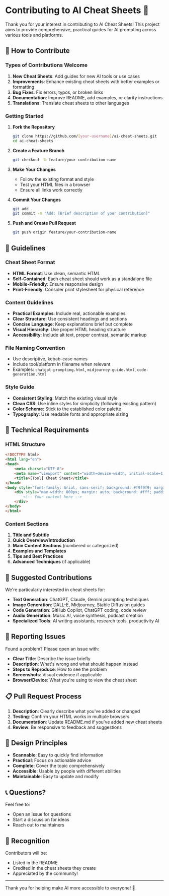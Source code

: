 # Contributing to AI Cheat Sheets 🤝

Thank you for your interest in contributing to AI Cheat Sheets! This project aims to provide comprehensive, practical guides for AI prompting across various tools and platforms.

## 🎯 How to Contribute

### Types of Contributions Welcome

1. **New Cheat Sheets**: Add guides for new AI tools or use cases
2. **Improvements**: Enhance existing cheat sheets with better examples or formatting
3. **Bug Fixes**: Fix errors, typos, or broken links
4. **Documentation**: Improve README, add examples, or clarify instructions
5. **Translations**: Translate cheat sheets to other languages

### Getting Started

1. **Fork the Repository**
   ```bash
   git clone https://github.com/[your-username]/ai-cheat-sheets.git
   cd ai-cheat-sheets
   ```

2. **Create a Feature Branch**
   ```bash
   git checkout -b feature/your-contribution-name
   ```

3. **Make Your Changes**
   - Follow the existing format and style
   - Test your HTML files in a browser
   - Ensure all links work correctly

4. **Commit Your Changes**
   ```bash
   git add .
   git commit -m "Add: [Brief description of your contribution]"
   ```

5. **Push and Create Pull Request**
   ```bash
   git push origin feature/your-contribution-name
   ```

## 📝 Guidelines

### Cheat Sheet Format

- **HTML Format**: Use clean, semantic HTML
- **Self-Contained**: Each cheat sheet should work as a standalone file
- **Mobile-Friendly**: Ensure responsive design
- **Print-Friendly**: Consider print stylesheet for physical reference

### Content Guidelines

- **Practical Examples**: Include real, actionable examples
- **Clear Structure**: Use consistent headings and sections
- **Concise Language**: Keep explanations brief but complete
- **Visual Hierarchy**: Use proper HTML heading structure
- **Accessibility**: Include alt text, proper contrast, semantic markup

### File Naming Convention

- Use descriptive, kebab-case names
- Include tool/platform in filename when relevant
- Examples: `chatgpt-prompting.html`, `midjourney-guide.html`, `code-generation.html`

### Style Guide

- **Consistent Styling**: Match the existing visual style
- **Clean CSS**: Use inline styles for simplicity (following existing pattern)
- **Color Scheme**: Stick to the established color palette
- **Typography**: Use readable fonts and appropriate sizing

## 🔧 Technical Requirements

### HTML Structure
```html
<!DOCTYPE html>
<html lang="en">
<head>
    <meta charset="UTF-8">
    <meta name="viewport" content="width=device-width, initial-scale=1.0">
    <title>[Tool] Cheat Sheet</title>
</head>
<body style="font-family: Arial, sans-serif; background: #f9f9f9; margin: 0; padding: 20px; color: #333;">
    <div style="max-width: 800px; margin: auto; background: #fff; padding: 20px; border-radius: 8px; box-shadow: 0 2px 8px rgba(0,0,0,0.1);">
        <!-- Your content here -->
    </div>
</body>
</html>
```

### Content Sections
1. **Title and Subtitle**
2. **Quick Overview/Introduction**
3. **Main Content Sections** (numbered or categorized)
4. **Examples and Templates**
5. **Tips and Best Practices**
6. **Advanced Techniques** (if applicable)

## 🚀 Suggested Contributions

We're particularly interested in cheat sheets for:

- **Text Generation**: ChatGPT, Claude, Gemini prompting techniques
- **Image Generation**: DALL-E, Midjourney, Stable Diffusion guides
- **Code Generation**: GitHub Copilot, ChatGPT coding, code review
- **Audio Generation**: Music AI, voice synthesis, podcast creation
- **Specialized Tools**: AI writing assistants, research tools, productivity AI

## 🐛 Reporting Issues

Found a problem? Please open an issue with:

- **Clear Title**: Describe the issue briefly
- **Description**: What's wrong and what should happen instead
- **Steps to Reproduce**: How to see the problem
- **Screenshots**: Visual evidence if applicable
- **Browser/Device**: What you're using to view the cheat sheet

## 📋 Pull Request Process

1. **Description**: Clearly describe what you've added or changed
2. **Testing**: Confirm your HTML works in multiple browsers
3. **Documentation**: Update README.md if you've added new cheat sheets
4. **Review**: Be responsive to feedback and suggestions

## 🎨 Design Principles

- **Scannable**: Easy to quickly find information
- **Practical**: Focus on actionable advice
- **Complete**: Cover the topic comprehensively
- **Accessible**: Usable by people with different abilities
- **Maintainable**: Easy to update and modify

## 📞 Questions?

Feel free to:
- Open an issue for questions
- Start a discussion for ideas
- Reach out to maintainers

## 🌟 Recognition

Contributors will be:
- Listed in the README
- Credited in the cheat sheets they create
- Appreciated by the community!

---

Thank you for helping make AI more accessible to everyone! 🎉
